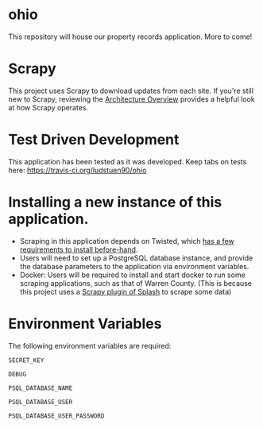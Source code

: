 # ohio
This repository will house our property records application. More to come!


# Scrapy

This project uses Scrapy to download updates from each site. 
If you're still new to Scrapy, reviewing the 
<a target="_blank" href="https://doc.scrapy.org/en/latest/topics/architecture.html">Architecture Overview</a>
provides a helpful look at how Scrapy operates. 

# Test Driven Development
This application has been tested as it was developed. Keep tabs on tests here: https://travis-ci.org/ludstuen90/ohio

# Installing a new instance of this application. 
- Scraping in this application depends on Twisted, which <a href="https://twistedmatrix.com/trac/wiki/Downloads">has a few requirements to install before-hand</a>. 
- Users will need to set up a PostgreSQL database instance, and provide the database parameters to the application via environment variables.
- Docker: Users will be required to install and start docker to run some scraping applications, such as that of Warren County.
(This is because this project uses a <a href="https://github.com/scrapy-plugins/scrapy-splash">Scrapy plugin of Splash</a> to scrape some data)


# Environment Variables
The following environment variables are required: 

`SECRET_KEY`

`DEBUG`

`PSQL_DATABASE_NAME`

`PSQL_DATABASE_USER`

`PSQL_DATABASE_USER_PASSWORD`

